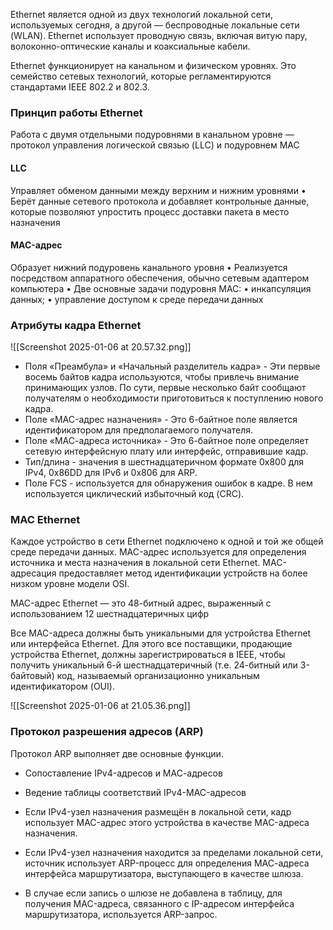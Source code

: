 Ethernet является одной из двух технологий локальной сети, используемых сегодня, а другой — беспроводные локальные сети (WLAN). Ethernet использует проводную связь, включая витую пару, волоконно-оптические каналы и коаксиальные кабели.

Ethernet функционирует на канальном и физическом уровнях. Это семейство сетевых технологий, которые регламентируются стандартами IEEE 802.2 и 802.3.
### Принцип работы Ethernet

Работа с двумя отдельными подуровнями в канальном уровне — протокол управления логической связью (LLC) и подуровнем MAC

#### LLC
Управляет обменом данными между верхним и нижним уровнями
• Берёт данные сетевого протокола и добавляет контрольные данные, которые позволяют упростить процесс доставки пакета в место назначения

#### MAC-адрес
Образует нижний подуровень канального уровня
• Реализуется посредством аппаратного обеспечения, обычно
сетевым адаптером компьютера
• Две основные задачи подуровня MAC:
• инкапсуляция данных;
• управление доступом к среде передачи данных

### Атрибуты кадра Ethernet
![[Screenshot 2025-01-06 at 20.57.32.png]]

- Поля «Преамбула» и «Начальный разделитель кадра» - Эти первые восемь байтов кадра используются, чтобы привлечь внимание принимающих узлов. По сути, первые несколько байт сообщают получателям о необходимости приготовиться к поступлению нового кадра.
- Поле «MAC-адрес назначения» - Это 6-байтное поле является идентификатором для предполагаемого получателя.
- Поле «МАС-адреса источника» - Это 6-байтное поле определяет сетевую интерфейсную плату или интерфейс, отправившие кадр.
- Тип/длина - значения в шестнадцатеричном формате 0x800 для IPv4, 0x86DD для IPv6 и 0x806 для ARP.
- Поле FCS - используется для обнаружения ошибок в кадре. В нем используется циклический избыточный код (CRC).

### MAC Ethernet
Каждое устройство в сети Ethernet подключено к одной и той же общей среде передачи данных. MAC-адрес используется для определения источника и места назначения в локальной сети Ethernet. MAC-адресация предоставляет метод идентификации устройств на более низком уровне модели OSI.

MAC-адрес Ethernet — это 48-битный адрес, выраженный с использованием 12 шестнадцатеричных цифр

Все MAC-адреса должны быть уникальными для устройства Ethernet или интерфейса Ethernet. Для этого все поставщики, продающие устройства Ethernet, должны зарегистрироваться в IEEE, чтобы получить уникальный 6-й шестнадцатеричный (т.е. 24-битный или 3-байтовый) код, называемый организационно уникальным идентификатором (OUI).

![[Screenshot 2025-01-06 at 21.05.36.png]]

### Протокол разрешения адресов (ARP)

Протокол ARP выполняет две основные функции.
- Сопоставление IPv4-адресов и МАС-адресов
- Ведение таблицы соответствий IPv4-MAC-адресов


- Если IPv4-узел назначения размещён в локальной сети, кадр использует MAC-адрес этого устройства в качестве MAC-адреса назначения.
- Если IPv4-узел назначения находится за пределами локальной сети, источник использует ARP-процесс для определения МАС-адреса интерфейса маршрутизатора, выступающего в качестве шлюза.
- В случае если запись о шлюзе не добавлена в таблицу, для получения MAC-адреса, связанного с IP-адресом интерфейса маршрутизатора, используется ARP-запрос.